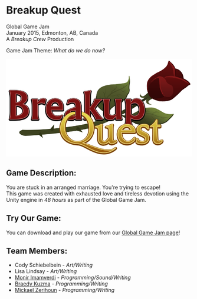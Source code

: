 # Breakup Quest
Global Game Jam  
January 2015, Edmonton, AB, Canada  
A *Breakup Crew* Production  

Game Jam Theme: *What do we do now?*

![alt text](https://github.com/Afroholic78/RevSimu/blob/master/RevSimu/Assets/Resources/Sprites/mainMenu_title.png "Breakup Quest logo")



## Game Description:
You are stuck in an arranged marriage. You're trying to escape!  
This game was created with exhausted love and tireless devotion using the Unity engine in _48 hours_ as part of the Global Game Jam.

## Try Our Game:
You can download and play our game from our [Global Game Jam page](http://globalgamejam.org/2015/games/breakup-quest)!

## Team Members:
* Cody Schiebelbein - _Art/Writing_
* Lisa Lindsay - _Art/Writing_
* [Monir Imamverdi](https://github.com/DevMomo) - _Programming/Sound/Writing_
* [Braedy Kuzma](https://github.com/kuzi117) - _Programming/Writing_
* [Mickael Zerihoun](https://github.com/Afroholic78) - _Programming/Writing_


